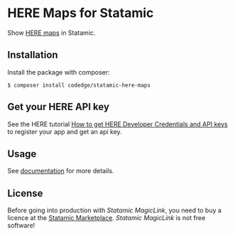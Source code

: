 # HERE Maps for Statamic

Show [HERE maps](https://wego.here.com/?lang=en-us) in Statamic.

## Installation

Install the package with composer:

```shell
$ composer install codedge/statamic-here-maps
```

## Get your HERE API key

See the HERE tutorial [How to get HERE Developer Credentials and API keys](https://developer.here.com/tutorials/getting-here-credentials/)
to register your app and get an api key.

## Usage

See [documentation](DOCUMENTATION.md) for more details.

## License

Before going into production with *Statamic MagicLink*, you need to buy a licence at the [Statamic Marketplace](https://statamic.com/addons?statamic=3).
*Statamic MagicLink* is not free software!
